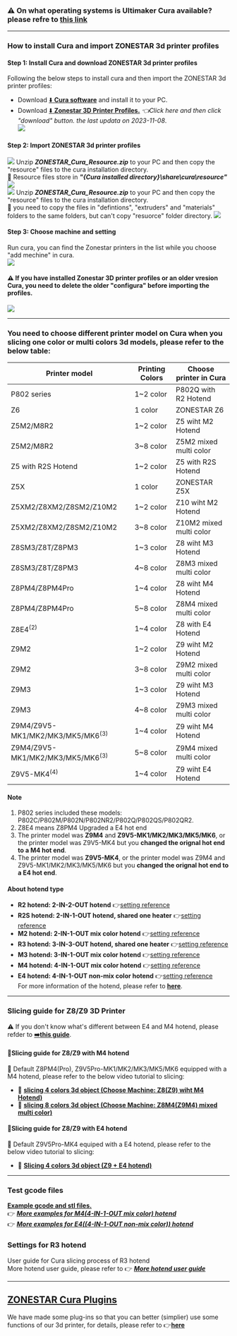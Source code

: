 ### :warning: On what operating systems is Ultimaker Cura available? please refre to [this link](https://support.makerbot.com/s/article/1667337917781)

-----
### How to install Cura and import ZONESTAR 3d printer profiles
#### Step 1: Install Cura and download ZONESTAR 3d printer profiles
Following the below steps to install cura and then import the ZONESTAR 3d printer profiles:  
- Download [:arrow_down: **Cura software**](https://github.com/Ultimaker/Cura/releases/tag/5.1.1) and install it to your PC.
- Download [:arrow_down: **Zonestar 3D Printer Profiles.**](https://github.com/ZONESTAR3D/Slicing-Guide/blob/master/cura/ZONESTAR_Cura_resources.zip) *:point_left:Click here and then click "download" button. the last updata on 2023-11-08*.   
![](downloadzip.gif)  
#### Step 2: Import ZONESTAR 3d printer profiles
![](./win.jpg) Unzip ***ZONESTAR_Cura_Resource.zip*** to your PC and then copy the "resource" files to the cura installation directory.    
:pushpin: Resource files store in ***"{Cura installed directory}\share\cura\resource"***    
![](ImportProfiles.gif)  
![](./macos.jpg) Unzip ***ZONESTAR_Cura_Resource.zip*** to your PC and then copy the "resource" files to the cura installation directory.    
:pushpin: you need to copy the files in "defintions", "extruders" and "materials" folders to the same folders, but can't copy "resuorce" folder directory.
![](ImportProfiles-MacOS.gif)    

#### Step 3: Choose machine and setting
Run cura, you can find the Zonestar printers in the list while you choose "add mechine" in cura.    
![](machinelist.gif)
#### :warning: If you have installed Zonestar 3D printer profiles or an older vresion Cura, you need to delete the older "configura" before importing the profiles.
![](delete.gif)   

-----  
### You need to choose different printer model on Cura when you slicing one color or multi colors 3d models, please refer to the below table:
|   Printer model                                 |Printing Colors | Choose printer in Cura |
|-------------------------------------------------|----------------|------------------------|
| P802 series                                     | 1~2 color      | P802Q with R2 Hotend   |
| Z6                                              | 1 color        | ZONESTAR Z6            |
| Z5M2/M8R2                                       | 1~2 color      | Z5 wiht M2 Hotend      |
| Z5M2/M8R2                                       | 3~8 color      | Z5M2 mixed multi color |
| Z5 with R2S Hotend                              | 1~2 color      | Z5 with R2S Hotend     |
| Z5X                                             | 1 color        | ZONESTAR Z5X           |
| Z5XM2/Z8XM2/Z8SM2/Z10M2                         | 1~2 color      | Z10 wiht M2 Hotend     |
| Z5XM2/Z8XM2/Z8SM2/Z10M2                         | 3~8 color      | Z10M2 mixed multi color|
| Z8SM3/Z8T/Z8PM3                                 | 1~3 color      | Z8 wiht M3 Hotend      |
| Z8SM3/Z8T/Z8PM3                                 | 4~8 color      | Z8M3 mixed multi color |
| Z8PM4/Z8PM4Pro                                  | 1~4 color      | Z8 wiht M4 Hotend      |
| Z8PM4/Z8PM4Pro                                  | 5~8 color      | Z8M4 mixed multi color |
| Z8E4<sup>(2)</sup>                              | 1~4 color      | Z8 with E4 Hotend      |
| Z9M2                                            | 1~2 color      | Z9 wiht M2 Hotend      |
| Z9M2                                            | 3~8 color      | Z9M2 mixed multi color |
| Z9M3                                            | 1~3 color      | Z9 wiht M3 Hotend      |
| Z9M3                                            | 4~8 color      | Z9M3 mixed multi color |
| Z9M4/Z9V5-MK1/MK2/MK3/MK5/MK6<sup>(3)</sup>     | 1~4 color      | Z9 wiht M4 Hotend      |
| Z9M4/Z9V5-MK1/MK2/MK3/MK5/MK6<sup>(3)</sup>     | 5~8 color      | Z9M4 mixed multi color |
| Z9V5-MK4<sup>(4)</sup>                          | 1~4 color      | Z9 wiht E4 Hotend      |
#### Note 
1. P802 series included these models: P802C/P802M/P802N/P802NR2/P802Q/P802QS/P802QR2.
2. Z8E4 means Z8PM4 Upgraded a E4 hot end
3. The printer model was **Z9M4** and **Z9V5-MK1/MK2/MK3/MK5/MK6**, or the printer model was Z9V5-MK4 but you **changed the orignal hot end to a M4 hot end**.
4. The printer model was **Z9V5-MK4**, or the printer model was Z9M4 and Z9V5-MK1/MK2/MK3/MK5/MK6 but you **changed the orignal hot end to a E4 hot end**.

#### About hotend type
- **R2 hotend:  2-IN-2-OUT hotend** :point_right:[setting reference](./R2_Hotend/)    
- **R2S hotend: 2-IN-1-OUT hotend, shared one heater** :point_right:[setting reference](./R2S_Hotend/)    
- **M2 hotend: 2-IN-1-OUT mix color hotend** :point_right:[setting reference](./M2_Hotend/)    
- **R3 hotend: 3-IN-3-OUT hotend, shared one heater** :point_right:[setting reference](./R3_hotend/)    
- **M3 hotend: 3-IN-1-OUT mix color hotend** :point_right:[setting reference](./M3_Hotend/)    
- **M4 hotend: 4-IN-1-OUT mix color hotend** :point_right:[setting reference](./M4_Hotend/)        
- **E4 hotend: 4-IN-1-OUT non-mix color hotend** :point_right:[setting reference](./E4_Hotend/)      
For more information of the hotend, please refer to [**here**](https://github.com/ZONESTAR3D/Upgrade-kit-guide/tree/main/HOTEND).

-----  
### Slicing guide for Z8/Z9 3D Printer
:warning: If you don't know what's different between E4 and M4 hotend, please refder to [**:arrow_right:this guide**](https://github.com/ZONESTAR3D/Upgrade-kit-guide/tree/main/HOTEND/FAQ_M4E4.md).
#### :book:Slicing guide for Z8/Z9 with M4 hotend
:pushpin: Default Z8PM4(Pro), Z9V5Pro-MK1/MK2/MK3/MK5/MK6 equipped with a M4 hotend, please refer to the below video tutorial to slicing:
- :movie_camera: [**slicing 4 colors 3d object (Choose Machine: Z8(Z9) wiht M4 Hotend)**](https://youtu.be/hP6Socp-Cz0)    
- :movie_camera: [**slicing 8 colors 3d object (Choose Machine: Z8M4(Z9M4) mixed multi color)**](https://youtu.be/qQ6UnTysqK0)  
#### :book:Slicing guide for Z8/Z9 with E4 hotend
:pushpin: Default Z9V5Pro-MK4 equiped with a E4 hotend, please refer to the below video tutorial to slicing:
- :book: [**Slicing 4 colors 3d object (Z9 + E4 hotend)**](./E4_hotend/readme.md)


-----
### Test gcode files
[**Example gcode and stl files.**](./test-gcode-file/readme.md)    
:point_right: [***More examples for M4(4-IN-1-OUT mix color) hotend***](https://github.com/ZONESTAR3D/Upgrade-kit-guide/tree/main/HOTEND/M4%20%204-IN-1-OUT%20Mixing%20Color%20Hotend)  
:point_right: [***More examples for E4((4-IN-1-OUT non-mix color)) hotend***](https://github.com/ZONESTAR3D/Upgrade-kit-guide/tree/main/HOTEND/E4%204-IN-1-OUT%20Non-Mixing%20Color%20Hotend)  
### Settings for R3 hotend 
User guide for Cura slicing process of R3 hotend   
More hotend user guide, please refer to :point_right: [***More hotend user guide***](https://github.com/ZONESTAR3D/Upgrade-kit-guide/tree/main/HOTEND)  

-----
## [ZONESTAR Cura Plugins](./plugins/readme.md)
We have made some plug-ins so that you can better (simplier) use some functions of our 3d printer, for details, please refer to :point_right:[**here**](./plugins/readme.md)
